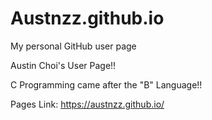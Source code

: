 # Austnzz.github.io
My personal GitHub user page

Austin Choi's User Page!!

C Programming came after the "B" Language!!

Pages Link: https://austnzz.github.io/

